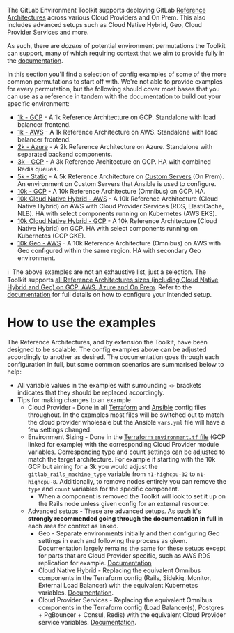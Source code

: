 The GitLab Environment Toolkit supports deploying GitLab [Reference Architectures](https://docs.gitlab.com/ee/administration/reference_architectures) across various Cloud Providers and On Prem. This also includes advanced setups such as Cloud Native Hybrid, Geo, Cloud Provider Services and more.

As such, there are *dozens* of potential environment permutations the Toolkit can support, many of which requiring context that we aim to provide fully in the [documentation](../docs/).

In this section you'll find a selection of config examples of some of the more common permutations to start off with. We're not able to provide examples for every permutation, but the following should cover most bases that you can use as a reference in tandem with the documentation to build out your specific environment:

- [1k - GCP](1k_gcp) - A 1k Reference Architecture on GCP. Standalone with load balancer frontend.
- [1k - AWS](1k_aws) - A 1k Reference Architecture on AWS. Standalone with load balancer frontend.
- [2k - Azure](2k_azure) - A 2k Reference Architecture on Azure. Standalone with separated backend components.
- [3k - GCP](3k_gcp) - A 3k Reference Architecture on GCP. HA with combined Redis queues.
- [5k - Static](5k_static) - A 5k Reference Architecture on [Custom Servers](../docs/environment_advanced.md#custom-servers-on-prem) (On Prem). An environment on Custom Servers that Ansible is used to configure.
- [10k - GCP](10k_gcp) - A 10k Reference Architecture (Omnibus) on GCP. HA.
- [10k Cloud Native Hybrid - AWS](10k_hybrid_aws_services) - A 10k Reference Architecture (Cloud Native Hybrid) on AWS with Cloud Provider Services (RDS, ElastiCache, NLB). HA with select components running on Kubernetes (AWS EKS).
- [10k Cloud Native Hybrid - GCP](10k_hybrid_gcp) - A 10k Reference Architecture (Cloud Native Hybrid) on GCP. HA with select components running on Kubernetes (GCP GKE).
- [10k Geo - AWS](10k_aws_geo) - A 10k Reference Architecture (Omnibus) on AWS with Geo configured within the same region. HA with secondary Geo environment.

:information_source:&nbsp; The above examples are not an exhaustive list, just a selection. The Toolkit supports [all Reference Architectures sizes (including Cloud Native Hybrid and Geo) on GCP, AWS, Azure and On Prem](../README.md#gitlab-environment-toolkit). Refer to the [documentation](../docs/) for full details on how to configure your intended setup.

# How to use the examples

The Reference Architectures, and by extension the Toolkit, have been designed to be scalable. The config examples above can be adjusted accordingly to another as desired. The documentation goes through each configuration in full, but some common scenarios are summarised below to help:

- All variable values in the examples with surrounding `<>` brackets indicates that they should be replaced accordingly.
- Tips for making changes to an example
  - Cloud Provider - Done in all [Terraform](../docs/environment_provision.md#3-set-up-the-environments-config) and [Ansible](../docs/environment_configure.md#2-set-up-the-environments-inventory-and-config) config files throughout. In the examples most files will be switched out to match the cloud provider wholesale but the Ansible `vars.yml` file will have a few settings changed.
  - Environment Sizing - Done in the [Terraform `environment.tf` file](../docs/environment_provision.md#configure-module-settings-environmenttf) (GCP linked for example) with the corresponding Cloud Provider module variables. Corresponding type and count settings can be adjusted to match the target architecture. For example if starting with the 10k GCP but aiming for a 3k you would adjust the `gitlab_rails_machine_type` variable from `n1-highcpu-32` to `n1-highcpu-8`. Additionally, to remove nodes entirely you can remove the `type` and `count` variables for the specific component.
    - When a component is removed the Toolkit will look to set it up on the Rails node unless given config for an external resource.
  - Advanced setups - These are advanced setups. As such it's **strongly recommended going through the documentation in full** in each area for context as linked.
    - Geo - Separate environments initially and then configuring Geo settings in each and following the process as given. Documentation largely remains the same for these setups except for parts that are Cloud Provider specific, such as AWS RDS replication for example. [Documentation](../docs/environment_advanced_geo.md)
    - Cloud Native Hybrid - Replacing the equivalent Omnibus components in the Terraform config (Rails, Sidekiq, Monitor, External Load Balancer) with the equivalent Kubernetes variables. [Documentation](../docs/environment_advanced_hybrid.md).
    - Cloud Provider Services - Replacing the equivalent Omnibus components in the Terraform config (Load Balancer(s), Postgres + PgBouncer + Consul, Redis) with the equivalent Cloud Provider service variables. [Documentation](../docs/environment_advanced_services.md).
